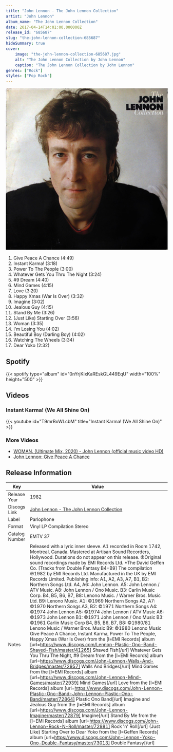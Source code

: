 ```yaml
---
title: "John Lennon - The John Lennon Collection"
artist: "John Lennon"
album_name: "The John Lennon Collection"
date: 2017-04-14T14:01:00.000000Z
release_id: "685687"
slug: "the-john-lennon-collection-685687"
hideSummary: true
cover:
    image: "the-john-lennon-collection-685687.jpg"
    alt: "The John Lennon Collection by John Lennon"
    caption: "The John Lennon Collection by John Lennon"
genres: ["Rock"]
styles: ["Pop Rock"]
---
```


![The John Lennon Collection by John Lennon](the-john-lennon-collection-685687.jpg)

<!-- section break -->

1. Give Peace A Chance (4:49)
2. Instant Karma! (3:18)
3. Power To The People (3:00)
4. Whatever Gets You Thru The Night (3:24)
5. #9 Dream (4:40)
6. Mind Games (4:15)
7. Love (3:20)
8. Happy Xmas (War Is Over) (3:32)
9. Imagine (3:02)
10. Jealous Guy (4:15)
11. Stand By Me (3:26)
12. (Just Like) Starting Over (3:56)
13. Woman (3:35)
14. I'm Losing You (4:02)
15. Beautiful Boy (Darling Boy) (4:02)
16. Watching The Wheels (3:34)
17. Dear Yoko (2:32)

<!-- section break -->


## Spotify
{{< spotify type="album" id="0nYrjKixKaREskGL449EqU" width="100%" height="500" >}}



## Videos
### Instant Karma! (We All Shine On)
{{< youtube id="T9mrBxWLcbM" title="Instant Karma! (We All Shine On)" >}}<br>

### More Videos

- [WOMAN. (Ultimate Mix, 2020) - John Lennon (official music video HD)](https://www.youtube.com/watch?v=ZhfWiU8wGCc)
- [John Lennon: Give Peace A Chance](https://www.youtube.com/watch?v=SBBl5h0SJ1c)


## Release Information
|  Key           | Value                                                |
| ---------------| ---------------------------------------------------- |
| Release Year   | 1982                                   |
| Discogs Link   | [John Lennon - The John Lennon Collection](https://www.discogs.com/release/685687-John-Lennon-The-John-Lennon-Collection) |
| Label          | Parlophone |
| Format         | Vinyl LP Compilation Stereo |
| Catalog Number | EMTV 37 |
| Notes | Released with a lyric inner sleeve.  A1 recorded in Room 1742, Montreal, Canada. Mastered at Artisan Sound Recorders, Hollywood.  Durations do not appear on this release. ℗Original sound recordings made by EMI Records Ltd. *The David Geffen Co. [Tracks from Double Fantasy B4-B9] The compilation ℗1982 by EMI Records Ltd.  Manufactured in the UK by EMI Records Limited.  Publishing info: A1, A2, A3, A7, B1, B2: Northern Songs Ltd. A4, A6: John Lennon. A5: John Lennon / ATV Music. A8: John Lennon / Ono Music. B3: Carlin Music Corp. B4, B5, B6, B7, B8: Lenono Music. / Warner Bros. Music Ltd. B9: Lenono Music.   A1: ©1969 Northern Songs A2, A7: ©1970 Northern Songs A3, B2: ©1971 Northern Songs A4: ©1974 John Lennon A5: ©1974 John Lennon / ATV Music A6: ©1973 John Lennon  B1: ©1971 John Lennon / Ono Music B3: ©1961 Carlin Music Corp B4, B5, B6, B7, B8: ©1980/81 Lenono Music / Warner Bros. Music B9: ©1980 Lenono Music  Give Peace A Chance, Instant Karma, Power To The People, Happy Xmas (War Is Over) from the [l=EMI Records] album [url=https://www.discogs.com/Lennon-Plastic-Ono-Band-Shaved-Fish/master/41265] Shaved Fish[/url] Whatever Gets You Thru The Night, #9 Dream from the [l=EMI Records] album [url=https://www.discogs.com/John-Lennon-Walls-And-Bridges/master/72957] Walls And Bridges[/url] Mind Games from the [l=EMI Records] album [url=https://www.discogs.com/John-Lennon-Mind-Games/master/72939] Mind Games[/url] Love from the [l=EMI Records] album [url=https://www.discogs.com/John-Lennon-Plastic-Ono-Band-John-Lennon-Plastic-Ono-Band/master/72864] Plastic Ono Band[/url] Imagine and Jealous Guy from the [l=EMI Records] album [url=https://www.discogs.com/John-Lennon-Imagine/master/72879] Imagine[/url] Stand By Me from the [l=EMI Records] album [url=https://www.discogs.com/John-Lennon-Rock-N-Roll/master/72981] Rock 'n' Roll[/url] (Just Like) Starting Over to Dear Yoko from the [l=Geffen Records] album [url=https://www.discogs.com/John-Lennon-Yoko-Ono-Double-Fantasy/master/73013] Double Fantasy[/url] |